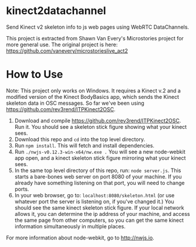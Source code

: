 # kinect2datachannel
Send Kinect v2 skeleton info to js web pages using WebRTC DataChannels.

This project is extracted from Shawn Van Every's Microstories project for more general use.  The original project is here: https://github.com/vanevery/microstorieslive_act2

How to Use
==========

Note: This project only works on Windows.  It requires a Kinect v.2 and a modified version of the Kinect BodyBasics app, which sends the Kinect skeleton data in OSC messages.  So far we've been using https://github.com/rev3rend/ITPKinect2OSC.

1. Download and compile https://github.com/rev3rend/ITPKinect2OSC.  Run it.  You should see a skeleton stick figure showing what your kinect sees.
2. Download this repo and `cd` into the top level directory.
3. Run `npm install`.  This will fetch and install dependencies.
4. Run `./nwjs-v0.12.3-win-x64/nw.exe .`
You will see a new node-webkit app open, and a kinect skeleton stick figure mirroring what your kinect sees.
5. In the same top level directory of this repo, run: `node server.js`.  This starts a bare-bones web server on port 8080 of your machine.  If you already have something listening on that port, you will need to change ports.
6. In your web browser, go to:  `localhost:8080/skeleton.html`  (or use whatever port the server is listening on, if you've changed it.)
You should see the same kinect skeleton stick figure.
If your local network allows it, you can determine the ip address of your machine, and access the same page from other computers, so you can get the same kinect information simultaneously in multiple places.

For more information about node-webkit, go to http://nwjs.io.

